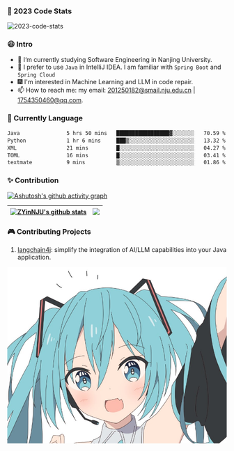 ### 🔋 2023 Code Stats

<!--
**Martin7-1/Martin7-1** is a ✨ _special_ ✨ repository because its `README.md` (this file) appears on your GitHub profile.
-->

![2023-code-stats](https://wakatime.com/wrapped/2023/78a50d96-aff1-476c-b5d7-c89f839f4752/108b13222c74f9cce56d78c12caf39aa9fba34a7.png)

### 😆 Intro

* 🔭 I‘m currently studying Software Engineering in Nanjing University.
* 🌱 I prefer to use `Java` in IntelliJ IDEA. I am familiar with `Spring Boot` and `Spring Cloud`
* 🎆 I'm interested in Machine Learning and LLM in code repair.
* 📫 How to reach me: my email: 201250182@smail.nju.edu.cn | 1754350460@qq.com.

### 🧸 Currently Language

<!--START_SECTION:waka-->

```txt
Java               5 hrs 50 mins   █████████████████▓░░░░░░░   70.59 %
Python             1 hr 6 mins     ███▒░░░░░░░░░░░░░░░░░░░░░   13.32 %
XML                21 mins         █░░░░░░░░░░░░░░░░░░░░░░░░   04.27 %
TOML               16 mins         █░░░░░░░░░░░░░░░░░░░░░░░░   03.41 %
textmate           9 mins          ▒░░░░░░░░░░░░░░░░░░░░░░░░   01.86 %
```

<!--END_SECTION:waka-->

### ✨ Contribution

[![Ashutosh's github activity graph](https://github-readme-activity-graph.vercel.app/graph?username=Martin7-1&theme=github)](https://github.com/ashutosh00710/github-readme-activity-graph)

| <a href="https://github.com/anuraghazra/github-readme-stats"><img align="center" src="https://github-readme-stats.vercel.app/api?username=Martin7-1&count_private=true&count_private=true&theme=tokyonight&include_all_commits=true&hide_border=true" alt="ZYinNJU's github stats" /></a> | <a href="https://github.com/anuraghazra/github-readme-stats"><img align="center" src="https://github-readme-stats.vercel.app/api/top-langs/?username=Martin7-1&layout=compact&theme=tokyonight&hide_border=true" /></a> |
| ------------- | ------------- |

### 🎮 Contributing Projects

1. [langchain4j](https://github.com/langchain4j/langchain4j): simplify the integration of AI/LLM capabilities into your Java application.

<div align="center">
<img hight="300" width="700" alt="JPG" align="center" src="https://github.com/Martin7-1/Martin7-1/blob/main/assets/miku.jpg">
</div>

